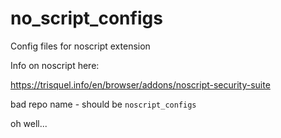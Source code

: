 # no_script_configs
Config files for noscript extension

Info on noscript here:

https://trisquel.info/en/browser/addons/noscript-security-suite

bad repo name - should be `noscript_configs`

oh well...
